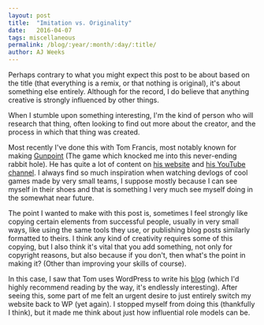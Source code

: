 ```yaml
---
layout: post
title:  "Imitation vs. Originality"
date:   2016-04-07
tags: miscellaneous
permalink: /blog/:year/:month/:day/:title/
author: AJ Weeks
---
```


Perhaps contrary to what you might expect this post to be about based on the title (that everything is a remix, or that nothing is original), it's about something else entirely. Although for the record, I do believe that anything creative is strongly influenced by other things.

When I stumble upon something interesting, I'm the kind of person who will research that thing, often looking to find out more about the creator, and the process in which that thing was created.

Most recently I've done this with Tom Francis, most notably known for making [Gunpoint](http://www.gunpointgame.com/) (The game which knocked me into this never-ending rabbit hole). He has quite a lot of content on [his website](http://www.pentadact.com/) and [his YouTube channel](https://www.youtube.com/user/Pentadact). I always find so much inspiration when watching devlogs of cool games made by very small teams, I suppose mostly because I can see myself in their shoes and that is something I very much see myself doing in the somewhat near future.

The point I wanted to make with this post is, sometimes I feel strongly like copying certain elements from successful people, usually in very small ways, like using the same tools they use, or publishing blog posts similarly formatted to theirs. I think any kind of creativity requires some of this copying, but I also think it's vital that you add something, not only for copyright reasons, but also because if you don't, then what's the point in making it? (Other than improving your skills of course).

In this case, I saw that Tom uses WordPress to write his [blog](http://www.pentadact.com/) (which I'd highly recommend reading by the way, it's endlessly interesting). After seeing this, some part of me felt an urgent desire to just entirely switch my website back to WP (yet again). I stopped myself from doing this (thankfully I think), but it made me think about just how influential role models can be.

